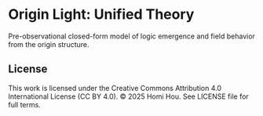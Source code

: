 # Origin Light: Unified Theory

Pre-observational closed-form model of logic emergence and field behavior from the origin structure.

## License
This work is licensed under the Creative Commons Attribution 4.0 International License (CC BY 4.0).
© 2025 Homi Hou. See LICENSE file for full terms.
